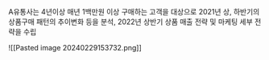 A유통사는 4년이상 매년 1백만원 이상 구매하는 고객을 대상으로 2021년 상, 하반기의 상품구매 패턴의 추이변화 등을 분석, 2022년 상반기 상품 매출 전략 및 마케팅 세부 전략을 수립

![[Pasted image 20240229153732.png]]